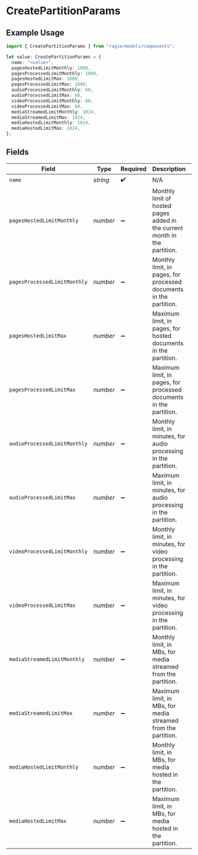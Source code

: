 # CreatePartitionParams

## Example Usage

```typescript
import { CreatePartitionParams } from "ragie/models/components";

let value: CreatePartitionParams = {
  name: "<value>",
  pagesHostedLimitMonthly: 1000,
  pagesProcessedLimitMonthly: 1000,
  pagesHostedLimitMax: 1000,
  pagesProcessedLimitMax: 1000,
  audioProcessedLimitMonthly: 60,
  audioProcessedLimitMax: 60,
  videoProcessedLimitMonthly: 60,
  videoProcessedLimitMax: 60,
  mediaStreamedLimitMonthly: 1024,
  mediaStreamedLimitMax: 1024,
  mediaHostedLimitMonthly: 1024,
  mediaHostedLimitMax: 1024,
};
```

## Fields

| Field                                                                      | Type                                                                       | Required                                                                   | Description                                                                | Example                                                                    |
| -------------------------------------------------------------------------- | -------------------------------------------------------------------------- | -------------------------------------------------------------------------- | -------------------------------------------------------------------------- | -------------------------------------------------------------------------- |
| `name`                                                                     | *string*                                                                   | :heavy_check_mark:                                                         | N/A                                                                        |                                                                            |
| `pagesHostedLimitMonthly`                                                  | *number*                                                                   | :heavy_minus_sign:                                                         | Monthly limit of hosted pages added in the current month in the partition. | 1000                                                                       |
| `pagesProcessedLimitMonthly`                                               | *number*                                                                   | :heavy_minus_sign:                                                         | Monthly limit, in pages, for processed documents in the partition.         | 1000                                                                       |
| `pagesHostedLimitMax`                                                      | *number*                                                                   | :heavy_minus_sign:                                                         | Maximum limit, in pages, for hosted documents in the partition.            | 1000                                                                       |
| `pagesProcessedLimitMax`                                                   | *number*                                                                   | :heavy_minus_sign:                                                         | Maximum limit, in pages, for processed documents in the partition.         | 1000                                                                       |
| `audioProcessedLimitMonthly`                                               | *number*                                                                   | :heavy_minus_sign:                                                         | Monthly limit, in minutes, for audio processing in the partition.          | 60                                                                         |
| `audioProcessedLimitMax`                                                   | *number*                                                                   | :heavy_minus_sign:                                                         | Maximum limit, in minutes, for audio processing in the partition.          | 60                                                                         |
| `videoProcessedLimitMonthly`                                               | *number*                                                                   | :heavy_minus_sign:                                                         | Monthly limit, in minutes, for video processing in the partition.          | 60                                                                         |
| `videoProcessedLimitMax`                                                   | *number*                                                                   | :heavy_minus_sign:                                                         | Maximum limit, in minutes, for video processing in the partition.          | 60                                                                         |
| `mediaStreamedLimitMonthly`                                                | *number*                                                                   | :heavy_minus_sign:                                                         | Monthly limit, in MBs, for media streamed from the partition.              | 1024                                                                       |
| `mediaStreamedLimitMax`                                                    | *number*                                                                   | :heavy_minus_sign:                                                         | Maximum limit, in MBs, for media streamed from the partition.              | 1024                                                                       |
| `mediaHostedLimitMonthly`                                                  | *number*                                                                   | :heavy_minus_sign:                                                         | Monthly limit, in MBs, for media hosted in the partition.                  | 1024                                                                       |
| `mediaHostedLimitMax`                                                      | *number*                                                                   | :heavy_minus_sign:                                                         | Maximum limit, in MBs, for media hosted in the partition.                  | 1024                                                                       |